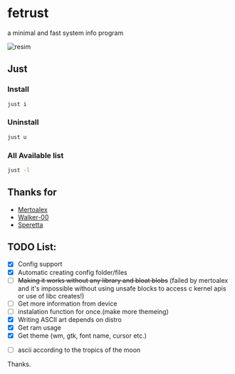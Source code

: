 # fetrust
a minimal and fast system info program

![resim](https://github.com/user-attachments/assets/2dbc72b9-8983-4432-87a9-309af7cdd15f)
<br>

## Just
### Install
```sh
just i
```

### Uninstall
```sh
just u
```

### All Available list
```sh
just -l
```

## Thanks for
- [Mertoalex](https://github.com/mertoalex)
- [Walker-00](https://github.com/Walker-00)
- [Speretta](https://github.com/Speretta)

## TODO List:
- [X] Config support
- [X] Automatic creating config folder/files
- [ ] ~~Making it works without any library and bloat blobs~~ (failed by mertoalex and it's impossible without using unsafe blocks to access c kernel apis or use of libc creates!) 
- [ ] Get more information from device
- [ ] instalation function for once.(make more themeing)
- [X] Writing ASCII art depends on distro
- [X] Get ram usage
- [X] Get theme (wm, gtk, font name, cursor etc.)
<!-- "- [X] Support" wth is that, bruh creyde.sh -->
- [ ] ascii according to the tropics of the moon


Thanks.
